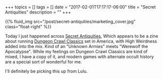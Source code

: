 +++
topics = []
tags = []
date = "2017-02-01T17:17:17-06:00"
title = "Secret Antiquities"
description = ""
+++

{{% fluid_img src="/post/secret-antiquities/marketing_cover.jpg" class="float-right" %}}

Today I just happened across [Secret Antiquities][1], Which appears to be a 
zine about running [Dungeon Crawl Classics][2] set in America, with High
Weirdness added into the mix. Kind of an "Unknown Armies" meets "Werewolf the
Apocalypse". While my feelings on Dungeon Crawl Classics are kind of mixed,
I have a copy of it, and modern games with alternate occult history are a
special sort of wonderful for me.


I'll definitely be picking this up from Lulu.


[1]: http://secretantiquities.blogspot.com/2017/01/the-battle-to-control-america-beginsnow.html?m=1
[2]: http://www.rpgnow.com/product/101050/Dungeon-Crawl-Classics-RPG?affiliate_id=6913

